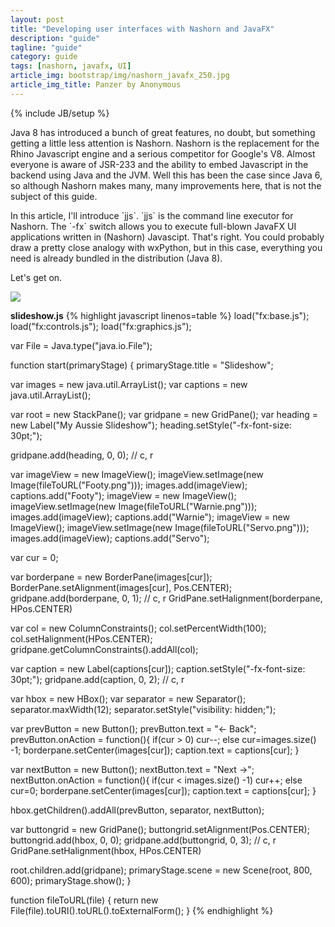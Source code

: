 ```yaml
---
layout: post
title: "Developing user interfaces with Nashorn and JavaFX"
description: "guide"
tagline: "guide"
category: guide
tags: [nashorn, javafx, UI]
article_img: bootstrap/img/nashorn_javafx_250.jpg
article_img_title: Panzer by Anonymous
---
```

{% include JB/setup %}
<div class="intro">
  <div class="intro-txt">
  <p>
    Java 8 has introduced a bunch of great features, no doubt, but something getting a little less attention is Nashorn. Nashorn is the replacement for the Rhino Javascript engine and a serious competitor for Google's V8. Almost everyone is aware of JSR-233 and the ability to embed Javascript in the backend using Java and the JVM. Well this has been the case since Java 6, so although Nashorn makes many, many improvements here, that is not the subject of this guide.
  </p>
  <p>
    In this article, I'll introduce <span class="markdown">`jjs`</span>. <span class="markdown">`jjs`</span> is the command line executor for Nashorn. The <span class="markdown">`-fx`</span> switch allows you to execute full-blown JavaFX UI applications written in (Nashorn) Javascipt. That's right. You could probably draw a pretty close analogy with wxPython, but in this case, everything you need is already bundled in the distribution (Java 8).    
  </p>
  <p>
    Let's get on.   
  </p>
  </div>
<div class="intro-img-border">
<div class="intro-img-bevel">
<div class="intro-img">
<img class="article-image" src="{{ASSET_PATH}}/{{page.article_img}}"/>
</div>
</div>
</div>
</div>



**slideshow.js**
{% highlight javascript linenos=table %}
load("fx:base.js");
load("fx:controls.js");
load("fx:graphics.js");

var File = Java.type("java.io.File");

function start(primaryStage) {
  primaryStage.title = "Slideshow";

  var images = new java.util.ArrayList();
  var captions = new java.util.ArrayList();
  
  var root = new StackPane();
  var gridpane = new GridPane();
  var heading = new Label("My Aussie Slideshow");
  heading.setStyle("-fx-font-size: 30pt;");
  
  gridpane.add(heading, 0, 0); // c, r
  
  var imageView = new ImageView();
  imageView.setImage(new Image(fileToURL("Footy.png")));
  images.add(imageView);
  captions.add("Footy");
  imageView = new ImageView();
  imageView.setImage(new Image(fileToURL("Warnie.png")));
  images.add(imageView);
  captions.add("Warnie");
  imageView = new ImageView();
  imageView.setImage(new Image(fileToURL("Servo.png")));
  images.add(imageView);
  captions.add("Servo");
  
  var cur = 0;
  
  var borderpane = new BorderPane(images[cur]);
  BorderPane.setAlignment(images[cur], Pos.CENTER);
  gridpane.add(borderpane, 0, 1); // c, r
  GridPane.setHalignment(borderpane, HPos.CENTER)
  
  var col = new ColumnConstraints();
  col.setPercentWidth(100);
  col.setHalignment(HPos.CENTER);
  gridpane.getColumnConstraints().addAll(col);

  var caption = new Label(captions[cur]);
  caption.setStyle("-fx-font-size: 30pt;");
  gridpane.add(caption, 0, 2); // c, r
  
  var hbox = new HBox();
  var separator = new Separator();
  separator.maxWidth(12);
  separator.setStyle("visibility: hidden;");
  
  var prevButton = new Button();
  prevButton.text = "<- Back";
  prevButton.onAction = function(){
    if(cur > 0)
      cur--;
    else
      cur=images.size() -1;
    borderpane.setCenter(images[cur]);
    caption.text = captions[cur];
  }
  
  var nextButton = new Button();
  nextButton.text = "Next ->";
  nextButton.onAction = function(){
    if(cur < images.size() -1)
      cur++;
    else
      cur=0;
    borderpane.setCenter(images[cur]);
    caption.text = captions[cur];
  }
  
  hbox.getChildren().addAll(prevButton, separator, nextButton);
  
  var buttongrid = new GridPane();
  buttongrid.setAlignment(Pos.CENTER);
  buttongrid.add(hbox, 0, 0);
  gridpane.add(buttongrid, 0, 3); // c, r
  GridPane.setHalignment(hbox, HPos.CENTER)
  
  root.children.add(gridpane);
  primaryStage.scene = new Scene(root, 800, 600);
  primaryStage.show();
}

function fileToURL(file) {
    return new File(file).toURI().toURL().toExternalForm();
}
{% endhighlight %}